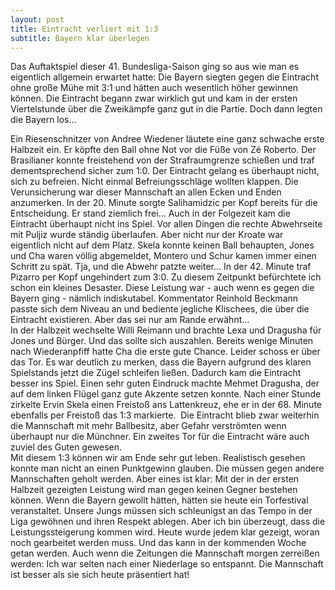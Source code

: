 ```yaml
---
layout: post
title: Eintracht verliert mit 1:3
subtitle: Bayern klar überlegen
---
```


Das Auftaktspiel dieser 41. Bundesliga-Saison ging so aus wie man es eigentlich allgemein erwartet hatte: Die Bayern siegten gegen die Eintracht ohne große Mühe mit 3:1 und hätten auch wesentlich höher gewinnen können. Die Eintracht begann zwar wirklich gut und kam in der ersten Viertelstunde über die Zweikämpfe ganz gut in die Partie. Doch dann legten die Bayern los...

Ein Riesenschnitzer von Andree Wiedener läutete eine ganz schwache erste Halbzeit ein. Er köpfte den Ball ohne Not vor die Füße von Zé Roberto. Der Brasilianer konnte freistehend von der Strafraumgrenze schießen und traf dementsprechend sicher zum 1:0. Der Eintracht gelang es überhaupt nicht, sich zu befreien. Nicht einmal Befreiungsschläge wollten klappen. Die Verunsicherung war dieser Mannschaft an allen Ecken und Enden anzumerken. In der 20. Minute sorgte Salihamidzic per Kopf bereits für die Entscheidung. Er stand ziemlich frei... Auch in der Folgezeit kam die Eintracht überhaupt nicht ins Spiel. Vor allen Dingen die rechte Abwehrseite mit Puljiz wurde ständig überlaufen. Aber nicht nur der Kroate war eigentlich nicht auf dem Platz. Skela konnte keinen Ball behaupten, Jones und Cha waren völlig abgemeldet, Montero und Schur kamen immer einen Schritt zu spät. Tja, und die Abwehr patzte weiter... In der 42. Minute traf Pizarro per Kopf ungehindert zum 3:0. Zu diesem Zeitpunkt befürchtete ich schon ein kleines Desaster. Diese Leistung war - auch wenn es gegen die Bayern ging - nämlich indiskutabel. Kommentator Reinhold Beckmann passte sich dem Niveau an und bediente jegliche Klischees, die über die Eintracht existieren. Aber das sei nur am Rande erwähnt...  
In der Halbzeit wechselte Willi Reimann und brachte Lexa und Dragusha für Jones und Bürger. Und das sollte sich auszahlen. Bereits wenige Minuten nach Wiederanpfiff hatte Cha die erste gute Chance. Leider schoss er über das Tor. Es war deutlich zu merken, dass die Bayern aufgrund des klaren Spielstands jetzt die Zügel schleifen ließen. Dadurch kam die Eintracht besser ins Spiel. Einen sehr guten Eindruck machte Mehmet Dragusha, der auf dem linken Flügel ganz gute Akzente setzen konnte. Nach einer Stunde zirkelte Ervin Skela einen Freistoß ans Lattenkreuz, ehe er in der 68. Minute ebenfalls per Freistoß das 1:3 markierte.  Die Eintracht blieb zwar weiterhin die Mannschaft mit mehr Ballbesitz, aber Gefahr verströmten wenn überhaupt nur die Münchner. Ein zweites Tor für die Eintracht wäre auch zuviel des Guten gewesen.  
Mit diesem 1:3 können wir am Ende sehr gut leben. Realistisch gesehen konnte man nicht an einen Punktgewinn glauben. Die müssen gegen andere Mannschaften geholt werden. Aber eines ist klar: Mit der in der ersten Halbzeit gezeigten Leistung wird man gegen keinen Gegner bestehen können. Wenn die Bayern gewollt hätten, hätten sie heute ein Torfestival veranstaltet. Unsere Jungs müssen sich schleunigst an das Tempo in der Liga gewöhnen und ihren Respekt ablegen. Aber ich bin überzeugt, dass die Leistungssteigerung kommen wird. Heute wurde jedem klar gezeigt, woran noch gearbeitet werden muss. Und das kann in der kommenden Woche getan werden. Auch wenn die Zeitungen die Mannschaft morgen zerreißen werden: Ich war selten nach einer Niederlage so entspannt. Die Mannschaft ist besser als sie sich heute präsentiert hat!
